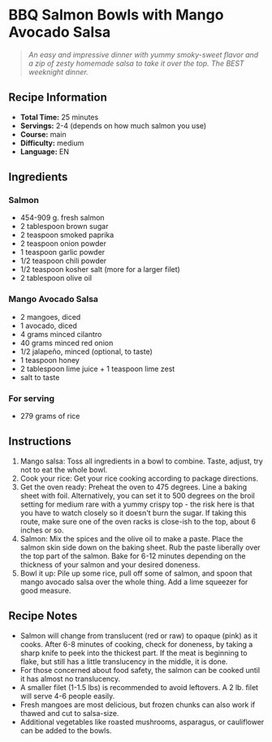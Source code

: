# BBQ Salmon Bowls with Mango Avocado Salsa

> *An easy and impressive dinner with yummy smoky-sweet flavor and a zip of zesty homemade salsa to take it over the top. The BEST weeknight dinner.*

## Recipe Information

- **Total Time:** 25 minutes
- **Servings:** 2-4 (depends on how much salmon you use)
- **Course:** main
- **Difficulty:** medium
- **Language:** EN

## Ingredients

### Salmon
- 454-909 g. fresh salmon
- 2 tablespoon brown sugar
- 2 teaspoon smoked paprika
- 2 teaspoon onion powder
- 1 teaspoon garlic powder
- 1/2 teaspoon chili powder
- 1/2 teaspoon kosher salt (more for a larger filet)
- 2 tablespoon olive oil

### Mango Avocado Salsa
- 2 mangoes, diced
- 1 avocado, diced
- 4 grams minced cilantro
- 40 grams minced red onion
- 1/2 jalapeño, minced (optional, to taste)
- 1 teaspoon honey
- 2 tablespoon lime juice + 1 teaspoon lime zest
- salt to taste

### For serving
- 279 grams of rice

## Instructions

1. Mango salsa: Toss all ingredients in a bowl to combine. Taste, adjust, try not to eat the whole bowl.
2. Cook your rice: Get your rice cooking according to package directions.
3. Get the oven ready: Preheat the oven to 475 degrees. Line a baking sheet with foil. Alternatively, you can set it to 500 degrees on the broil setting for medium rare with a yummy crispy top - the risk here is that you have to watch closely so it doesn't burn the sugar. If taking this route, make sure one of the oven racks is close-ish to the top, about 6 inches or so.
4. Salmon: Mix the spices and the olive oil to make a paste. Place the salmon skin side down on the baking sheet. Rub the paste liberally over the top part of the salmon. Bake for 6-12 minutes depending on the thickness of your salmon and your desired doneness.
5. Bowl it up: Pile up some rice, pull off some of salmon, and spoon that mango avocado salsa over the whole thing. Add a lime squeezer for good measure.

## Recipe Notes

- Salmon will change from translucent (red or raw) to opaque (pink) as it cooks. After 6-8 minutes of cooking, check for doneness, by taking a sharp knife to peek into the thickest part. If the meat is beginning to flake, but still has a little translucency in the middle, it is done.
- For those concerned about food safety, the salmon can be cooked until it has almost no translucency.
- A smaller filet (1-1.5 lbs) is recommended to avoid leftovers. A 2 lb. filet will serve 4-6 people easily.
- Fresh mangoes are most delicious, but frozen chunks can also work if thawed and cut to salsa-size.
- Additional vegetables like roasted mushrooms, asparagus, or cauliflower can be added to the bowls.
